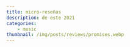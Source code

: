 ```yaml
---
title: micro-reseñas
description: de este 2021
categories: 
    - music
thumbnail: /img/posts/reviews/promises.webp
---
```

